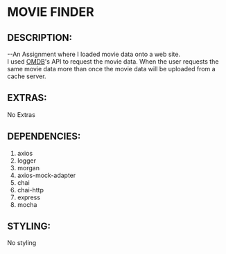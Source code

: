 # MOVIE FINDER

## **DESCRIPTION:**

--An Assignment where I loaded movie data onto a web site.  
I used [OMDB](https://www.OMDBAPI.com)'s API to request the movie data.
When the user requests the same movie data more than once the movie data will 
be uploaded from a cache server.


## **EXTRAS:**

No Extras

## **DEPENDENCIES:**

1. axios
2. logger
3. morgan
4. axios-mock-adapter
5. chai
6. chai-http
7. express
8. mocha

## **STYLING:**

No styling
